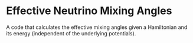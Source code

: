 # Effective Neutrino Mixing Angles
 A code that calculates the effective mixing angles given a Hamiltonian and its energy (independent of the underlying potentials).
 
